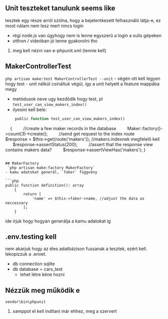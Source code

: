 ## Unit teszteket tanulunk seems like

tesztek egy része arról szólna, hogy a bejelentkezett felhasználó látja-e, ez most nálam nem lesz mert nincs login
- régi node.js van úgyhogy nem is lenne egyszerű  a login a sulis gépeken
- otthon / videóban jó lenne gyakorolni tho

1. meg kell nézni van e-phpunit.xml (lennie kell)

## MakerControllerTest
`php artisan make:test MakerControllerTest --unit`
	 - végén ott kell legyen hogy test
	 - unit nélkül csináltuk végül, így a unit helyett a feature mappába megy
	 
- metódusok neve ugy kezdődik hogy test, pl `test_user_can_view_makers_index()`
- ilyesmi kell bele:
  ```php
   public function test_user_can_view_makers_index()
    {
        //create a few maker records in the database
        Maker::factory()->count(3)->create();
        //send get request to the index route
        $response = $this->get(route('makers')); //makers.indexnek megfelelő kell
        $response->assertStatus(200);
        //assert that the response view contains makers data?
        $response->assertViewHas('makers');
	}
```

## MakerFactory
 `php artisan make:factory MakerFactory`
- kamu adatokat generál, `faker` függvény

```php
public function definition(): array
    {
        return [
            'name' => $this->faker->name, //adjust the data as neccessary
        ];
    }
```

ide írjuk hogy hogyan generálja a kamu adatokat ig

## .env.testing kell
nem akarjuk hogy az éles adatbázison fussanak a tesztek, ezért kell. lekopizzuk a .envet. 
- db connection sqlite
- db database = cars_test
	- lehet létre kéne hozni

## Nézzük meg működik e
`vendor\bin\phpunit`
1. xamppot el kell indítani már ehhez, meg a szervert

